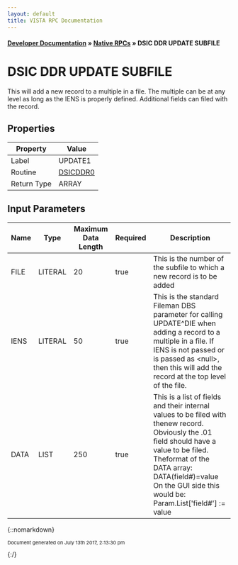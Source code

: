 ```yaml
---
layout: default
title: VISTA RPC Documentation
---
```


#### [Developer Documentation](../index) &#187; [Native RPCs](TableOfContents) &#187; DSIC DDR UPDATE SUBFILE<br/>
# DSIC DDR UPDATE SUBFILE

This will add a new record to a multiple in a file.   The multiple can be at any level as long as the IENS is properly defined.  Additional fields can filed with the record.

## Properties

Property | Value
--- | ---
Label | UPDATE1
Routine | [DSICDDR0](http://code.osehra.org/dox/Routine_DSICDDR0_source.html)
Return Type | ARRAY


## Input Parameters

Name | Type | Maximum Data Length | Required | Description
--- | --- | --- | --- | ---
FILE | LITERAL | 20 | true | This is the number of the subfile to which a new record is to be added
IENS | LITERAL | 50 | true | This is the standard Fileman DBS parameter for calling UPDATE^DIE when adding a record to a multiple in a file.  If IENS is not passed or is passed as &lt;null&gt;, then this will add the record at the top level of the file.
DATA | LIST | 250 | true | This is a list of fields and their internal values to be filed with thenew record.  Obviously the .01 field should have a value to be filed.  Theformat of the DATA array: DATA(field#)&#x3D;value On the GUI side this would be:  Param.List[&#x27;field#&#x27;] :&#x3D; value



{::nomarkdown} <br/><p style="font-size: 11px">Document generated on July 13th 2017, 2:13:30 pm</p>{:/}